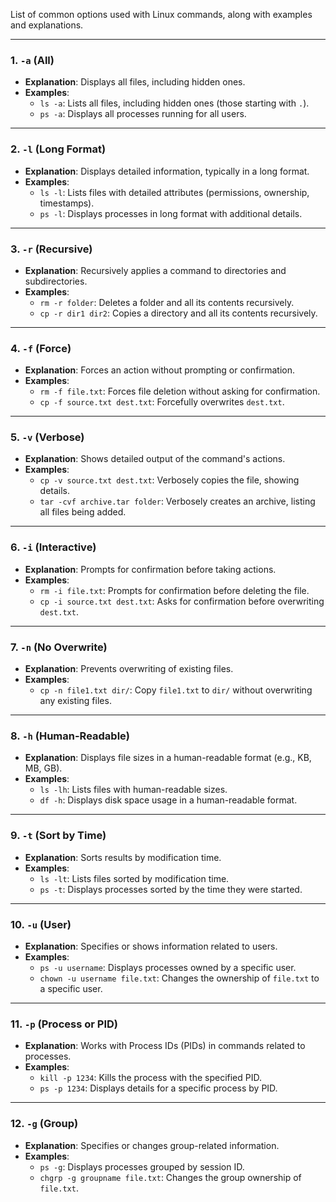 List of common options used with Linux commands, along with examples and explanations.

---

### 1. **`-a` (All)**
   - **Explanation**: Displays all files, including hidden ones.
   - **Examples**:
     - `ls -a`: Lists all files, including hidden ones (those starting with `.`).
     - `ps -a`: Displays all processes running for all users.

---

### 2. **`-l` (Long Format)**
   - **Explanation**: Displays detailed information, typically in a long format.
   - **Examples**:
     - `ls -l`: Lists files with detailed attributes (permissions, ownership, timestamps).
     - `ps -l`: Displays processes in long format with additional details.

---

### 3. **`-r` (Recursive)**
   - **Explanation**: Recursively applies a command to directories and subdirectories.
   - **Examples**:
     - `rm -r folder`: Deletes a folder and all its contents recursively.
     - `cp -r dir1 dir2`: Copies a directory and all its contents recursively.

---

### 4. **`-f` (Force)**
   - **Explanation**: Forces an action without prompting or confirmation.
   - **Examples**:
     - `rm -f file.txt`: Forces file deletion without asking for confirmation.
     - `cp -f source.txt dest.txt`: Forcefully overwrites `dest.txt`.

---

### 5. **`-v` (Verbose)**
   - **Explanation**: Shows detailed output of the command's actions.
   - **Examples**:
     - `cp -v source.txt dest.txt`: Verbosely copies the file, showing details.
     - `tar -cvf archive.tar folder`: Verbosely creates an archive, listing all files being added.

---

### 6. **`-i` (Interactive)**
   - **Explanation**: Prompts for confirmation before taking actions.
   - **Examples**:
     - `rm -i file.txt`: Prompts for confirmation before deleting the file.
     - `cp -i source.txt dest.txt`: Asks for confirmation before overwriting `dest.txt`.

---

### 7. **`-n` (No Overwrite)**
   - **Explanation**: Prevents overwriting of existing files.
   - **Examples**:
     - `cp -n file1.txt dir/`: Copy `file1.txt` to `dir/` without overwriting any existing files.

---

### 8. **`-h` (Human-Readable)**
   - **Explanation**: Displays file sizes in a human-readable format (e.g., KB, MB, GB).
   - **Examples**:
     - `ls -lh`: Lists files with human-readable sizes.
     - `df -h`: Displays disk space usage in a human-readable format.

---

### 9. **`-t` (Sort by Time)**
   - **Explanation**: Sorts results by modification time.
   - **Examples**:
     - `ls -lt`: Lists files sorted by modification time.
     - `ps -t`: Displays processes sorted by the time they were started.

---

### 10. **`-u` (User)**
   - **Explanation**: Specifies or shows information related to users.
   - **Examples**:
     - `ps -u username`: Displays processes owned by a specific user.
     - `chown -u username file.txt`: Changes the ownership of `file.txt` to a specific user.

---

### 11. **`-p` (Process or PID)**
   - **Explanation**: Works with Process IDs (PIDs) in commands related to processes.
   - **Examples**:
     - `kill -p 1234`: Kills the process with the specified PID.
     - `ps -p 1234`: Displays details for a specific process by PID.

---

### 12. **`-g` (Group)**
   - **Explanation**: Specifies or changes group-related information.
   - **Examples**:
     - `ps -g`: Displays processes grouped by session ID.
     - `chgrp -g groupname file.txt`: Changes the group ownership of `file.txt`.
